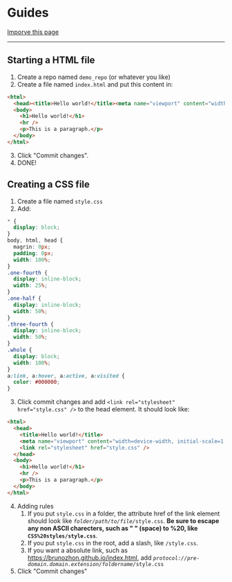 # Guides

[Imporve this page](https://github.com/Brunozhon/guides/edit/gh-pages/index.md)

<hr>

## Starting a HTML file

1. Create a repo named `demo_repo` (or whatever you like)
2. Create a file named `index.html` and put this content in:
```html
<html>
  <head><title>Hello world!</title><meta name="viewport" content="width=device-width, initial-scale=1.0" /></head>
  <body>
    <h1>Hello world!</h1>
    <hr />
    <p>This is a paragraph.</p>
  </body>
</html>
```
3. Click "Commit changes".
4. DONE!

## Creating a CSS file

1. Create a file named `style.css`
2. Add:
```css
* {
  display: block;
}
body, html, head {
  magrin: 0px;
  padding: 0px;
  width: 100%;
}
.one-fourth {
  display: inline-block;
  width: 25%;
}
.one-half {
  display: inline-block;
  width: 50%;
}
.three-fourth {
  display: inline-block;
  width: 50%;
}
.whole {
  display: block;
  width: 100%;
}
a:link, a:hover, a:active, a:visited {
  color: #000000;
}
```
3. Click commit changes and add `<link rel="stylesheet" href="style.css" />` to the head element. It should look like:
```html
<html>
  <head>
    <title>Hello world!</title>
    <meta name="viewport" content="width=device-width, initial-scale=1.0" />
    <link rel="stylesheet" href="style.css" />
  </head>
  <body>
    <h1>Hello world!</h1>
    <hr />
    <p>This is a paragraph.</p>
  </body>
</html>
```
4. Adding rules
   1. If you put `style.css` in a folder, the attribute href of the link element should look like *`folder/path/to/file/`*`style.css`. **Be sure to escape any non ASCII charecters, such as " " (space) to %20, like `CSS%20styles/style.css`**.
   2. If you put `style.css` in the root, add a slash, like `/style.css`.
   3. If you want a absolute link, such as https://brunozhon.github.io/index.html, add *`protocol://pre-domain.domain.extension/foldername/`*`style.css`
5. Click "Commit changes"
